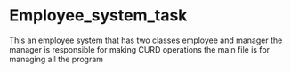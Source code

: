 # Employee_system_task
This an employee system that has two classes employee and manager 
the manager is responsible for making CURD operations 
the main file is for managing all the program
